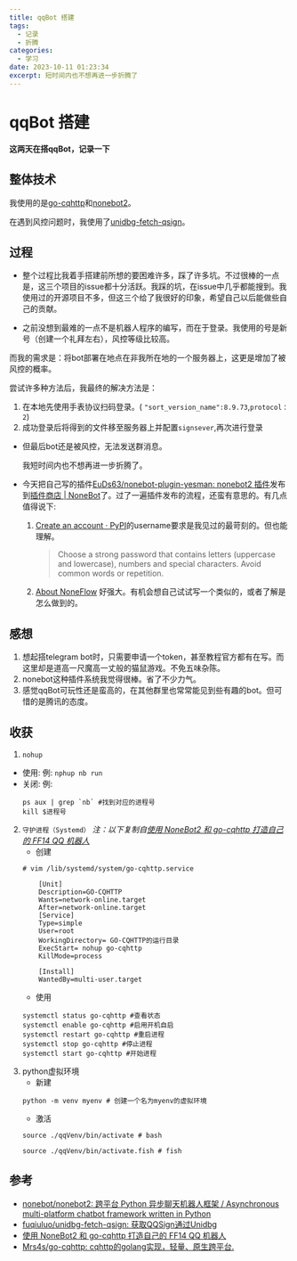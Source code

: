 ```yaml
---
title: qqBot 搭建
tags:
  - 记录
  - 折腾
categories:
  - 学习
date: 2023-10-11 01:23:34
excerpt: 短时间内也不想再进一步折腾了
---
```

# qqBot 搭建

**这两天在搭qqBot，记录一下**

## 整体技术
我使用的是[go-cqhttp](https://github.com/Mrs4s/go-cqhttp)和[nonebot2](https://github.com/nonebot/nonebot2)。

在遇到风控问题时，我使用了[unidbg-fetch-qsign](https://github.com/fuqiuluo/unidbg-fetch-qsign)。

## 过程
- 整个过程比我着手搭建前所想的要困难许多，踩了许多坑。不过很棒的一点是，这三个项目的issue都十分活跃。我踩的坑，在issue中几乎都能搜到。我使用过的开源项目不多，但这三个给了我很好的印象，希望自己以后能做些自己的贡献。

- 之前没想到最难的一点不是机器人程序的编写，而在于登录。我使用的号是新号（创建一个礼拜左右），风控等级比较高。

而我的需求是：将bot部署在地点在非我所在地的一个服务器上，这更是增加了被风控的概率。

尝试许多种方法后，我最终的解决方法是：
   1. 在本地先使用手表协议扫码登录。( `"sort_version_name":8.9.73`,`protocol：2`)
   2. 成功登录后将得到的文件移至服务器上并配置`signsever`,再次进行登录

- 但最后bot还是被风控，无法发送群消息。

    我短时间内也不想再进一步折腾了。

- 今天把自己写的插件[EuDs63/nonebot-plugin-yesman: nonebot2 插件](https://github.com/EuDs63/nonebot-plugin-yesman)发布到[插件商店 | NoneBot](https://nonebot.dev/store/plugins)了。过了一遍插件发布的流程，还蛮有意思的。有几点值得说下:
   1. [Create an account · PyPI](https://pypi.org/account/register/)的username要求是我见过的最苛刻的。但也能理解。
      > Choose a strong password that contains letters (uppercase and lowercase), numbers and special characters. Avoid common words or repetition.
   2. [About NoneFlow](https://github.com/apps/noneflow) 好强大。有机会想自己试试写一个类似的，或者了解是怎么做到的。

## 感想 
1. 想起搭telegram bot时，只需要申请一个token，甚至教程官方都有在写。而这里却是道高一尺魔高一丈般的猫鼠游戏。不免五味杂陈。
2. nonebot这种插件系统我觉得很棒。省了不少力气。
3. 感觉qqBot可玩性还是蛮高的，在其他群里也常常能见到些有趣的bot。但可惜的是腾讯的态度。

## 收获
1. `nohup`
- 使用: 例: `nphup nb run`
- 关闭: 例:
  ```
  ps aux | grep `nb` #找到对应的进程号
  kill $进程号
  ```
2. `守护进程（Systemd）`
    *注：以下复制自[使用 NoneBot2 和 go-cqhttp 打造自己的 FF14 QQ 机器人](https://blog.cysi.me/2022/04/make-a-qqbot.html#%E5%AE%88%E6%8A%A4%E8%BF%9B%E7%A8%8Bsystemd)*
   - 创建
    ```
    # vim /lib/systemd/system/go-cqhttp.service

        [Unit]
        Description=GO-CQHTTP
        Wants=network-online.target
        After=network-online.target
        [Service]
        Type=simple
        User=root
        WorkingDirectory= GO-CQHTTP的运行目录
        ExecStart= nohup go-cqhttp
        KillMode=process

        [Install]
        WantedBy=multi-user.target
    ```
    - 使用
    ```
    systemctl status go-cqhttp #查看状态
    systemctl enable go-cqhttp #启用开机自启
    systemctl restart go-cqhttp #重启进程
    systemctl stop go-cqhttp #停止进程
    systemctl start go-cqhttp #开始进程
    ```
3. python虚拟环境
   - 新建
   ```
   python -m venv myenv # 创建一个名为myenv的虚拟环境
   ```
   - 激活
   ```
   source ./qqVenv/bin/activate # bash

   source ./qqVenv/bin/activate.fish # fish

   ```

## 参考
- [nonebot/nonebot2: 跨平台 Python 异步聊天机器人框架 / Asynchronous multi-platform chatbot framework written in Python](https://github.com/nonebot/nonebot2)
- [fuqiuluo/unidbg-fetch-qsign: 获取QQSign通过Unidbg](https://github.com/fuqiuluo/unidbg-fetch-qsign)
- [使用 NoneBot2 和 go-cqhttp 打造自己的 FF14 QQ 机器人](https://blog.cysi.me/2022/04/make-a-qqbot.html#%E5%AE%89%E8%A3%85%E6%8F%92%E4%BB%B6)
- [Mrs4s/go-cqhttp: cqhttp的golang实现，轻量、原生跨平台.](https://github.com/Mrs4s/go-cqhttp)